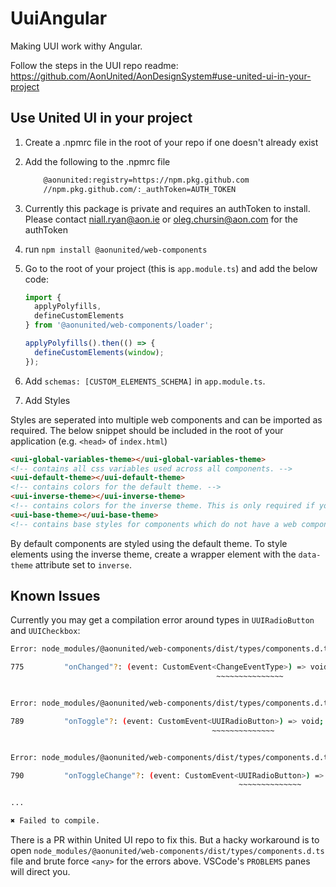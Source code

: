# UuiAngular

Making UUI work withy Angular.

Follow the steps in the UUI repo readme: https://github.com/AonUnited/AonDesignSystem#use-united-ui-in-your-project

## Use United UI in your project

1. Create a .npmrc file in the root of your repo if one doesn't already exist
2. Add the following to the .npmrc file

   ```bash
       @aonunited:registry=https://npm.pkg.github.com
       //npm.pkg.github.com/:_authToken=AUTH_TOKEN
   ```

3. Currently this package is private and requires an authToken to install. Please contact niall.ryan@aon.ie or oleg.chursin@aon.com for the authToken
4. run `npm install @aonunited/web-components`
5. Go to the root of your project (this is `app.module.ts`) and add the below code:

   ```typescript
   import {
     applyPolyfills,
     defineCustomElements
   } from '@aonunited/web-components/loader';

   applyPolyfills().then(() => {
     defineCustomElements(window);
   });
   ```

6. Add `schemas: [CUSTOM_ELEMENTS_SCHEMA]` in `app.module.ts`.
7. Add Styles

Styles are seperated into multiple web components and can be imported as required. The below snippet should be included in the root of your application (e.g. `<head>` of `index.html`)

```html
<uui-global-variables-theme></uui-global-variables-theme>
<!-- contains all css variables used across all components. -->
<uui-default-theme></uui-default-theme>
<!-- contains colors for the default theme. -->
<uui-inverse-theme></uui-inverse-theme>
<!-- contains colors for the inverse theme. This is only required if you are using the inverse version of components -->
<uui-base-theme></uui-base-theme>
<!-- contains base styles for components which do not have a web component -->
```

By default components are styled using the default theme. To style elements using the inverse theme, create a wrapper element with the `data-theme` attribute set to `inverse`.

## Known Issues

Currently you may get a compilation error around types in `UUIRadioButton` and `UUICheckbox`:

```bash
Error: node_modules/@aonunited/web-components/dist/types/components.d.ts:775:43 - error TS2304: Cannot find name 'ChangeEventType'.

775         "onChanged"?: (event: CustomEvent<ChangeEventType>) => void;
                                              ~~~~~~~~~~~~~~~


Error: node_modules/@aonunited/web-components/dist/types/components.d.ts:789:42 - error TS2552: Cannot find name 'UUIRadioButton'. Did you mean 'UuiRadiobutton'?

789         "onToggle"?: (event: CustomEvent<UUIRadioButton>) => void;
                                             ~~~~~~~~~~~~~~


Error: node_modules/@aonunited/web-components/dist/types/components.d.ts:790:48 - error TS2552: Cannot find name 'UUIRadioButton'. Did you mean 'UuiRadiobutton'?

790         "onToggleChange"?: (event: CustomEvent<UUIRadioButton>) => void;
                                                   ~~~~~~~~~~~~~~

...

✖ Failed to compile.
```

There is a PR within United UI repo to fix this. But a hacky workaround is to open `node_modules/@aonunited/web-components/dist/types/components.d.ts` file and brute force `<any>` for the errors above. VSCode's `PROBLEMS` panes will direct you.
